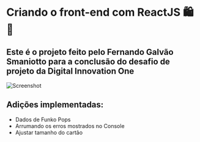 # Criando o front-end com ReactJS 🛍️🛒

## Este é o projeto feito pelo Fernando Galvão Smaniotto para a conclusão do desafio de projeto da Digital Innovation One

![Screenshot](https://i.imgur.com/yzMUf8l.png)

## Adições implementadas:
 * Dados de Funko Pops
 * Arrumando os erros mostrados no Console
 * Ajustar tamanho do cartão